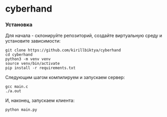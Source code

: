 # cyberhand

### Установка

Для начала - склонируйте репозиторий, создайте виртуальную среду и установите зависимости:
```commandline
git clone https://github.com/kirillbiktya/cyberhand
cd cyberhand
python3 -m venv venv
source venv/bin/activate
pip install -r requirements.txt
```

Следующим шагом компилируем и запускаем сервер:
```commandline
gcc main.c
./a.out
```

И, наконец, запускаем клиента:
```commandline
python main.py
```